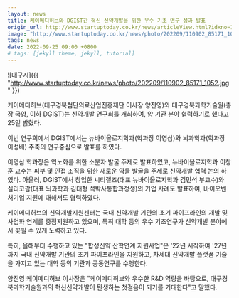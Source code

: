 ```yaml
---
layout: news
title: 케이메디허브와 DGIST간 혁신 신약개발을 위한 우수 기초 연구 성과 발표
origin_url: http://www.startuptoday.co.kr/news/articleView.html?idxno=110902
image: "http://www.startuptoday.co.kr/news/photo/202209/110902_85171_1052.jpg"
tags: news
date: 2022-09-25 09:00 +0800
# tags: [jekyll theme, jekyll, tutorial]
---
```


![대구시]({{ "http://www.startuptoday.co.kr/news/photo/202209/110902_85171_1052.jpg" }})

케이메디허브(대구경북첨단의료산업진흥재단 이사장 양진영)와 대구경북과학기술원(총장 국양, 이하 DGIST)는 신약개발 연구회를 개최하여, 양 기관 분야 협력하기로 했다고 25일 밝혔다.

이번 연구회에서 DGIST에서는 뉴바이올로지학과(학과장 이영삼)와 뇌과학과(학과장 이성배) 주축의 연구중심으로 발표를 하였다.

이영삼 학과장은 역노화를 위한 소분자 발굴 주제로 발표하였고, 뉴바이올로지학과 이창훈 교수는 피부 및 인접 조직을 위한 새로운 약물 발굴을 주제로 신약개발 협력 논의 하였다. 아울러, DGIST에서 창업한 씨티젤즈(대표 뉴바이올로지학과 김민석 부교수)와 실리코팜(대표 뇌과학과 김태형 석박사통합과정생)의 기업 사례도 발표하여, 바이오벤처기업 지원에 대해서도 협력하였다.

케이메디허브의 신약개발지원센터는 국내 신약개발 기관의 초기 파이프라인의 개발 및 사업화 연계를 중점지원하고 있으며, 특히 대학 등의 우수 기초연구가 신약개발 분야에서 꽃필 수 있게 노력하고 있다.

특히, 올해부터 수행하고 있는 "합성신약 산학연계 지원사업"은 '22년 시작하여 '27년까지 국내 신약개발 기관의 초기 파이프라인을 지원하고, 차세대 신약개발 플랫폼 기술을 가지고 있는 대학 등의 기관과 공동연구를 수행한다.

양진영 케이메디허브 이사장은 "케이메디허브와 우수한 R&D 역량을 바탕으로, 대구경북과학기술원과의 혁신신약개발이 탄생하는 첫걸음이 되기를 기대한다"고 말했다.

